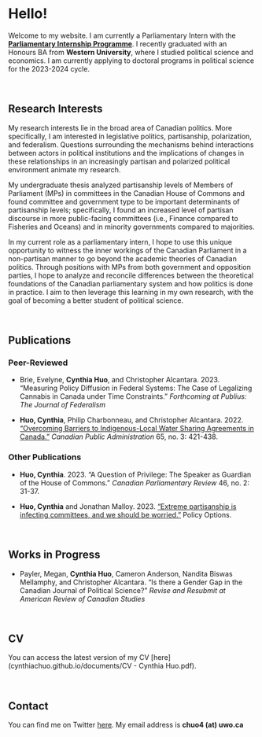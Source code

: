 # Hello! 
Welcome to my website. I am currently a Parliamentary Intern with the [**Parliamentary Internship Programme**](https://pip-psp.org/). I recently graduated with an Honours BA from **Western University**, where I studied political science and economics. I am currently applying to doctoral programs in political science for the 2023-2024 cycle. 

<br/>

## Research Interests
My research interests lie in the broad area of Canadian politics. More specifically, I am interested in legislative politics, partisanship, polarization, and federalism. Questions surrounding the mechanisms behind interactions between actors in political institutions and the implications of changes in these relationships in an increasingly partisan and polarized political environment animate my research.

My undergraduate thesis analyzed partisanship levels of Members of Parliament (MPs) in committees in the Canadian House of Commons and found committee and government type to be important determinants of partisanship levels; specifically, I found an increased level of partisan discourse in more public-facing committees (i.e., Finance compared to Fisheries and Oceans) and in minority governments compared to majorities. 

In my current role as a parliamentary intern, I hope to use this unique opportunity to witness the inner workings of the Canadian Parliament in a non-partisan manner to go beyond the academic theories of Canadian politics. Through positions with MPs from both government and opposition parties, I hope to analyze and reconcile differences between the theoretical foundations of the Canadian parliamentary system and how politics is done in practice. I aim to then leverage this learning in my own research, with the goal of becoming a better student of political science. 

<br/>

## Publications
### Peer-Reviewed 
- Brie, Evelyne, **Cynthia Huo**, and Christopher Alcantara. 2023. “Measuring Policy Diffusion in Federal Systems: The Case of Legalizing Cannabis in Canada under Time
Constraints.” _Forthcoming at Publius: The Journal of Federalism_

- **Huo, Cynthia**, Philip Charbonneau, and Christopher Alcantara. 2022. [“Overcoming Barriers to Indigenous-Local Water Sharing Agreements in Canada.”](https://doi.org/10.1111/capa.12492) _Canadian Public Administration_ 65, no. 3: 421-438.

### Other Publications 
- **Huo, Cynthia**. 2023. “A Question of Privilege: The Speaker as Guardian of the House of Commons.” _Canadian Parliamentary Review_ 46, no. 2: 31-37.

- **Huo, Cynthia** and Jonathan Malloy. 2023. [“Extreme partisanship is infecting committees, and we should be worried.”](https://policyoptions.irpp.org/magazines/march-2023/house-committees-extreme-partisanship/) Policy Options.

<br/>

## Works in Progress
- Payler, Megan, **Cynthia Huo**, Cameron Anderson, Nandita Biswas Mellamphy, and Christopher Alcantara. “Is there a Gender Gap in the Canadian Journal of Political Science?” _Revise and Resubmit at American Review of Canadian Studies_

<br/>

## CV 
You can access the latest version of my CV [here](cynthiachuo.github.io/documents/CV - Cynthia Huo.pdf).

<br/>

## Contact 
You can find me on Twitter [here](https://twitter.com/cynthiachuo). My email address is **chuo4 (at) uwo.ca**

